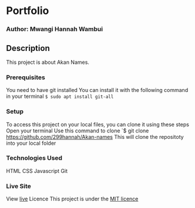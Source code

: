 # Portfolio
### Author: Mwangi Hannah Wambui
## Description
This project is about Akan Names.

### Prerequisites
You need to have git installed
You can install it with the following command in your terminal
`$ sudo apt install git-all`

### Setup
To access this project on your local files, you can clone it using these steps
Open your terminal
Use this command to clone `$ git clone https://github.com/299hannah/Akan-names
This will clone the repositoty into your local folder

### Technologies Used
 HTML
 CSS
 Javascript
 Git
### Live Site
View [live](https://299hannah.github.io/Akan-names/)
Licence
This project is under the [MIT licence](licence)